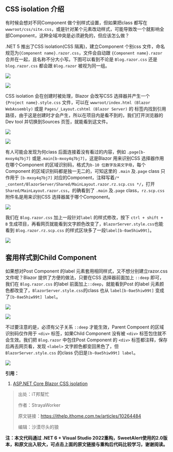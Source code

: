 ## CSS isolation 介绍

有时候会想对不同Component 做个别样式设置，但如果把class 都写在`wwwroot/css/site.css`，或是针对某个元素改动样式，可能导致改一个就影响全部Component，这种全域冲突是必须避免的，但应该怎么做？

.NET 5 推出了CSS isolation(CSS 隔离)，建立Component 个别css 文件，命名规范为`{Component name}.razor.css`，文件会自动跟 `{Component name}.razor` 合并在一起，且名称不分大小写。下图可以看到不论是 `Blog.razor.css` 还是 `blog.razor.css` 都会跟 `Blog.razor` 被视为同一组。

![](https://img1.lequ.co/2021/12/2401.png)

![](https://img1.lequ.co/2021/12/2402.png)

CSS isolation 会在创建时被处理，Blazor 会改写CSS 选择器并产生一个 `{Project name}.style.css` 文件，可以在 `wwwroot/index.html (Blazor WebAssembly)` 或是 `Pages/_Layout.cshtml (Blazor Server)` 的 <head> 标签内找到引用路径，由于这是创建时才会产生，所以在项目内是看不到的，我们打开浏览器的Dev tool 并切换到Sources 页签，就能看到这文件。

![](https://img1.lequ.co/2021/12/2403.png)

![](https://img1.lequ.co/2021/12/2404.png)

有人可能会发现为何class 后面连接着没有看过的内容，例如 `.page[b-mxoy4q7bj7]` 或是`.main[b-mxoy4q7bj7]`，这是Blazor 用来识别CSS 选择器作用在哪个Component 的区域识别码，格式为`b-10 位数字及英文字母`，每个Component 的区域识别码都是独一无二的，可知这里的 `.main` 及`.page` class 只作用于 `[b-mxoy4q7bj7]` 对应的Component，注释写着`/* _content/BlazorServer/Shared/MainLayout.razor.rz.scp.css */`，打开`Shared/MainLayout.razor.css`，的确看到了 `.main` 及`.page` class，`rz.scp.css`附件名是用来识别CSS 选择器属于哪个Component。

![](https://img1.lequ.co/2021/12/2405.png)

我们在 `Blog.razor.css` 加上一段针对`label` 的样式修改，按下 `ctrl + shift + B` 生成项目，再看网页就能看到文字颜色改变了，`BlazorServer.style.css`也能看到 `Blog.razor.rz.scp.css` 的样式区块多了一段`label[b-0ae5hiw99t]`。

![](https://img1.lequ.co/2021/12/2406.png)

## 套用样式到Child Component

如果想对Post Component 的label 元素套用相同样式，又不想分别建立razor.css 文件呢？Blazor 提供了方便的做法，只要在CSS 选择器前面加上 `::deep` 即可，我们在 `Blog.razor.css` 的label 前面加上`::deep`，就能看到Post 的label 元素颜色都改变了，`BlazorServer.style.css`的class 也从 `label[b-0ae5hiw99t]` 变成了`[b-0ae5hiw99t] label`。

![](https://img1.lequ.co/2021/12/2407.png)

![](https://img1.lequ.co/2021/12/2408.png)

不过要注意的是，必须有父子关系 `::deep` 才能生效，Parent Compoent 的区域识别码仅作用于 `<div>` 标签，如果Child Component 没有被 `<div>` 标签包住就不会生效。我们把 `Blog.razor` 中包住Post Component 的 `<div>` 标签都注释，保存后再去网页看，发现 `<label>` 文字颜色都变回黑色了，但 `BlazorServer.style.css` 的class 仍旧是`[b-0ae5hiw99t] label`。

![](https://img1.lequ.co/2021/12/2409.png)

**引用：**

1. [ASP.NET Core Blazor CSS isolation](https://docs.microsoft.com/en-us/aspnet/core/blazor/components/css-isolation?view=aspnetcore-5.0)

>出处：iT邦幫忙
>
>作者：StrayaWorker
>
>原文链接：https://ithelp.ithome.com.tw/articles/10264484
>
>编辑：沙漠尽头的狼

**注：本文代码通过 .NET 6 + Visual Studio 2022重构，SweetAlert使用的2.0版本，和原文出入较大，可点击上面的原文链接与重构后代码比较学习，谢谢阅读。**